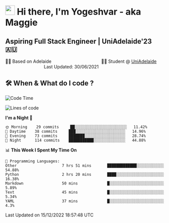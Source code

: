 <h1><img src="https://emojis.slackmojis.com/emojis/images/1531849430/4246/blob-sunglasses.gif?1531849430" width="30"/> Hi there, I'm Yogeshvar - aka Maggie</h1>

## Aspiring Full Stack Engineer | UniAdelaide'23 🇦🇺  
🏂🏻  Based on Adelaide &nbsp;&nbsp;&nbsp;&nbsp;&nbsp;&nbsp;&nbsp;&nbsp;&nbsp;&nbsp;&nbsp;&nbsp;&nbsp;&nbsp;&nbsp;&nbsp;&nbsp;&nbsp;&nbsp;&nbsp;&nbsp;&nbsp;&nbsp;&nbsp;&nbsp;&nbsp;&nbsp;&nbsp;&nbsp;&nbsp;&nbsp;&nbsp;&nbsp;&nbsp;&nbsp;&nbsp;&nbsp;&nbsp;&nbsp;👨‍💻 Student @ [UniAdelaide](https://www.adelaide.edu.au)   &nbsp;&nbsp;&nbsp;&nbsp;&nbsp;&nbsp;&nbsp;&nbsp;&nbsp;&nbsp;&nbsp;&nbsp;&nbsp;&nbsp;&nbsp;&nbsp;&nbsp;&nbsp;&nbsp;&nbsp;&nbsp;&nbsp;&nbsp;&nbsp;&nbsp;&nbsp;&nbsp;&nbsp;&nbsp;&nbsp;&nbsp;Last Updated: 30/06/2021

## 🛠 When & What do I code ?  

<!--START_SECTION:waka-->
![Code Time](http://img.shields.io/badge/Code%20Time-1%2C873%20hrs%2045%20mins-blue)

![Lines of code](https://img.shields.io/badge/From%20Hello%20World%20I%27ve%20Written-2%20Million%20lines%20of%20code-blue)

**I'm a Night 🦉** 

```text
🌞 Morning    29 commits     ██░░░░░░░░░░░░░░░░░░░░░░░   11.42% 
🌆 Daytime    38 commits     ███░░░░░░░░░░░░░░░░░░░░░░   14.96% 
🌃 Evening    73 commits     ███████░░░░░░░░░░░░░░░░░░   28.74% 
🌙 Night      114 commits    ███████████░░░░░░░░░░░░░░   44.88%

```


📊 **This Week I Spent My Time On** 

```text
💬 Programming Languages: 
Other                    7 hrs 51 mins       █████████████░░░░░░░░░░░░   54.88% 
Python                   2 hrs 20 mins       ████░░░░░░░░░░░░░░░░░░░░░   16.38% 
Markdown                 50 mins             █░░░░░░░░░░░░░░░░░░░░░░░░   5.89% 
Text                     45 mins             █░░░░░░░░░░░░░░░░░░░░░░░░   5.34% 
YAML                     37 mins             █░░░░░░░░░░░░░░░░░░░░░░░░   4.3%

```


 Last Updated on 15/12/2022 18:57:48 UTC
<!--END_SECTION:waka-->
